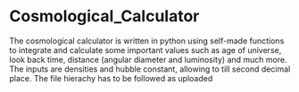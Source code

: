 # Cosmological_Calculator
The cosmological calculator is written in python using self-made functions to integrate and calculate some important values such as age of universe, look back time, distance (angular diameter and luminosity) and much more. The inputs are densities and hubble constant, allowing to till second decimal place. The file hierachy has to be followed as uploaded
